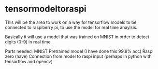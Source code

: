 # tensormodeltoraspi

This will be the area to work on a way for tensorflow models to be connected to raspiberry pi, to use the model for real time anaylsis. 

Basically it will use a model that was trained on MNIST in order to detect digits (0-9) in real time.

Parts needed;
MNIST Pretrained model (I have done this 99.8% acc)
Raspi zero (have)
Connection from model to raspi input (perhaps in python with tensorflow and opencv)
